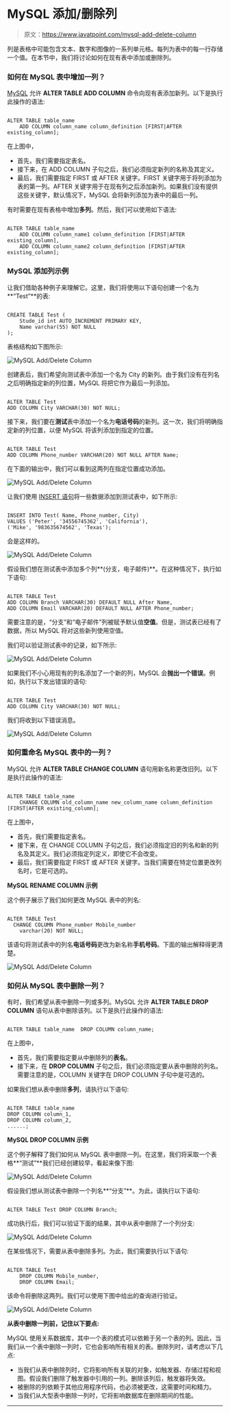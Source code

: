 # MySQL 添加/删除列

> 原文：<https://www.javatpoint.com/mysql-add-delete-column>

列是表格中可能包含文本、数字和图像的一系列单元格。每列为表中的每一行存储一个值。在本节中，我们将讨论如何在现有表中添加或删除列。

### 如何在 MySQL 表中增加一列？

[MySQL](https://www.javatpoint.com/mysql-tutorial) 允许 **ALTER TABLE ADD COLUMN** 命令向现有表添加新列。以下是执行此操作的语法:

```

ALTER TABLE table_name 
	ADD COLUMN column_name column_definition [FIRST|AFTER existing_column];

```

在上图中，

*   首先，我们需要指定表名。
*   接下来，在 ADD COLUMN 子句之后，我们必须指定新列的名称及其定义。
*   最后，我们需要指定 FIRST 或 AFTER 关键字。FIRST 关键字用于将列添加为表的第一列。AFTER 关键字用于在现有列之后添加新列。如果我们没有提供这些关键字，默认情况下，MySQL 会将新列添加为表中的最后一列。

有时需要在现有表格中增加**多列**。然后，我们可以使用如下语法:

```

ALTER TABLE table_name 
	ADD COLUMN column_name1 column_definition [FIRST|AFTER existing_column],
	ADD COLUMN column_name2 column_definition [FIRST|AFTER existing_column];

```

### MySQL 添加列示例

让我们借助各种例子来理解它。这里，我们将使用以下语句创建一个名为**“Test”**的表:

```

CREATE TABLE Test (
	Stude_id int AUTO_INCREMENT PRIMARY KEY,
	Name varchar(55) NOT NULL
);

```

表格结构如下图所示:

![MySQL Add/Delete Column](img/712663a731b7a1adf4e830eea1327218.png)

创建表后，我们希望向测试表中添加一个名为 City 的新列。由于我们没有在列名之后明确指定新的列位置，MySQL 将把它作为最后一列添加。

```

ALTER TABLE Test 
ADD COLUMN City VARCHAR(30) NOT NULL;

```

接下来，我们要在**测试**表中添加一个名为**电话号码**的新列。这一次，我们将明确指定新的列位置，以便 MySQL 将该列添加到指定的位置。

```

ALTER TABLE Test 
ADD COLUMN Phone_number VARCHAR(20) NOT NULL AFTER Name;

```

在下面的输出中，我们可以看到这两列在指定位置成功添加。

![MySQL Add/Delete Column](img/48762be4306d8e8d85bdc2eafc83ce24.png)

让我们使用 [INSERT 语句](https://www.javatpoint.com/mysql-insert)将一些数据添加到测试表中，如下所示:

```

INSERT INTO Test( Name, Phone_number, City) 
VALUES ('Peter', '34556745362', 'California'),
('Mike', '983635674562', 'Texas');

```

会是这样的。

![MySQL Add/Delete Column](img/55510b5c45fdb4c89137c888753cad9e.png)

假设我们想在测试表中添加多个列**(分支，电子邮件)**。在这种情况下，执行如下语句:

```

ALTER TABLE Test 
ADD COLUMN Branch VARCHAR(30) DEFAULT NULL After Name,
ADD COLUMN Email VARCHAR(20) DEFAULT NULL AFTER Phone_number;

```

需要注意的是，“分支”和“电子邮件”列被赋予默认值**空值**。但是，测试表已经有了数据，所以 MySQL 将对这些新列使用空值。

我们可以验证测试表中的记录，如下所示:

![MySQL Add/Delete Column](img/470149d3997eda639e7cf6a5bd7d35f7.png)

如果我们不小心用现有的列名添加了一个新的列，MySQL 会**抛出一个错误**。例如，执行以下发出错误的语句:

```

ALTER TABLE Test 
ADD COLUMN City VARCHAR(30) NOT NULL;

```

我们将收到以下错误消息。

![MySQL Add/Delete Column](img/111363d6ce69a8d28adf5c6601d632c4.png)

### 如何重命名 MySQL 表中的一列？

MySQL 允许 **ALTER TABLE CHANGE COLUMN** 语句用新名称更改旧列。以下是执行此操作的语法:

```

ALTER TABLE table_name 
	CHANGE COLUMN old_column_name new_column_name column_definition [FIRST|AFTER existing_column];

```

在上图中，

*   首先，我们需要指定表名。
*   接下来，在 CHANGE COLUMN 子句之后，我们必须指定旧的列名和新的列名及其定义。我们必须指定列定义，即使它不会改变。
*   最后，我们需要指定 FIRST 或 AFTER 关键字。当我们需要在特定位置更改列名时，它是可选的。

**MySQL RENAME COLUMN 示例**

这个例子展示了我们如何更改 MySQL 表中的列名:

```

ALTER TABLE Test
  CHANGE COLUMN Phone_number Mobile_number
    varchar(20) NOT NULL;

```

该语句将测试表中的列名**电话号码**更改为新名称**手机号码**。下面的输出解释得更清楚。

![MySQL Add/Delete Column](img/541044718526d211fcd9f3934083a0e1.png)

### 如何从 MySQL 表中删除一列？

有时，我们希望从表中删除一列或多列。MySQL 允许 **ALTER TABLE DROP COLUMN** 语句从表中删除该列。以下是执行此操作的语法:

```

ALTER TABLE table_name 	DROP COLUMN column_name;

```

在上图中，

*   首先，我们需要指定要从中删除列的**表名**。
*   接下来，在 **DROP COLUMN** 子句之后，我们必须指定要从表中删除的列名。需要注意的是，COLUMN 关键字在 DROP COLUMN 子句中是可选的。

如果我们想从表中删除**多列**，请执行以下语句:

```

ALTER TABLE table_name
DROP COLUMN column_1,
DROP COLUMN column_2,
......;

```

**MySQL DROP COLUMN 示例**

这个例子解释了我们如何从 MySQL 表中删除一列。在这里，我们将采取一个表格**“测试”**我们已经创建较早，看起来像下图:

![MySQL Add/Delete Column](img/2002d2996bcccf51536bbbf589506f52.png)

假设我们想从测试表中删除一个列名**“分支”**。为此，请执行以下语句:

```

ALTER TABLE Test DROP COLUMN Branch;

```

成功执行后，我们可以验证下面的结果，其中从表中删除了一个列分支:

![MySQL Add/Delete Column](img/6dcc1aa9b16d088e0523aad5b6664e66.png)

在某些情况下，需要从表中删除多列。为此，我们需要执行以下语句:

```

ALTER TABLE Test
	DROP COLUMN Mobile_number,
	DROP COLUMN Email;

```

该命令将删除这两列。我们可以使用下图中给出的查询进行验证。

![MySQL Add/Delete Column](img/bd716070b6191e8ac8f635827cd64db5.png)

**从表中删除一列前，记住以下要点:**

MySQL 使用关系数据库，其中一个表的模式可以依赖于另一个表的列。因此，当我们从一个表中删除一列时，它也会影响所有相关的表。删除列时，请考虑以下几点:

*   当我们从表中删除列时，它将影响所有关联的对象，如触发器、存储过程和视图。假设我们删除了触发器中引用的一列。删除该列后，触发器将失效。
*   被删除的列依赖于其他应用程序代码，也必须被更改，这需要时间和精力。
*   当我们从大型表中删除一列时，它将影响数据库在删除期间的性能。

* * *